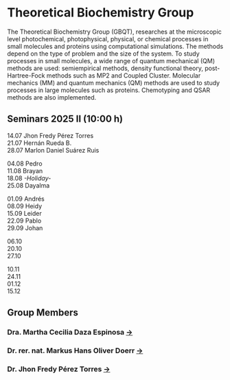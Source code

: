 # Theoretical Biochemistry Group
The Theoretical Biochemistry Group (GBQT), researches at the microscopic level photochemical, photophysical, physical, or chemical processes in small molecules and
proteins using computational simulations. The methods depend on the type of problem and the size of the system. To study processes in small molecules, a wide range
of quantum mechanical (QM) methods are used: semiempirical methods, density functional theory, post-Hartree-Fock methods such as MP2 and Coupled Cluster.
Molecular mechanics (MM) and quantum mechanics (QM) methods are used to study processes in large molecules such as proteins. Chemotyping and QSAR methods are also
implemented.
## Seminars 2025 II (10:00 h)
  14.07  Jhon Fredy Pérez Torres \
  21.07  Hernán Rueda B. \
  28.07  Marlon Daniel Suárez Ruis
  
  04.08  Pedro \
  11.08  Brayan \
  18.08  *-Holiday-* \
  25.08  Dayalma

  01.09  Andrés \
  08.09  Heidy \
  15.09  Leider \
  22.09  Pablo \
  29.09  Johan

  06.10 \
  20.10 \
  27.10 

  10.11 \
  24.11 \
  01.12 \
  15.12
## Group Members
### Dra. Martha Cecilia Daza Espinosa [->](https://profesores.uis.edu.co/martha-cecilia-daza-espinosa-es/)
### Dr. rer. nat. Markus Hans Oliver Doerr [->](https://profesores.uis.edu.co/markus-hans-oliver-doerr-es/)
### Dr. Jhon Fredy Pérez Torres [->](https://profesores.uis.edu.co/jhon-fredy-perez-torres-es/)
